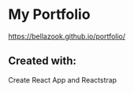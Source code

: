 # My Portfolio
https://bellazook.github.io/portfolio/

## Created with:
Create React App and Reactstrap
